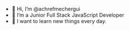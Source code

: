 - 👋 Hi, I’m @achrefmechergui
- 👀 I’m a Junior Full Stack JavaScript Developer
- 🌱 I want to learn new things every day.


<!---
achrefmechergui/achrefmechergui is a ✨ special ✨ repository because its `README.md` (this file) appears on your GitHub profile.
You can click the Preview link to take a look at your changes.
--->
